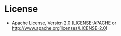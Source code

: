 # License

* Apache License, Version 2.0 ([LICENSE-APACHE](LICENSE-APACHE) or http://www.apache.org/licenses/LICENSE-2.0)
